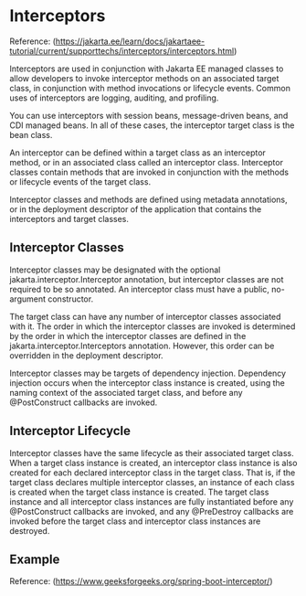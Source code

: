 # Interceptors

Reference: (https://jakarta.ee/learn/docs/jakartaee-tutorial/current/supporttechs/interceptors/interceptors.html)

Interceptors are used in conjunction with Jakarta EE managed classes to allow developers to invoke interceptor methods on an associated target class, in conjunction with method invocations or lifecycle events. Common uses of interceptors are logging, auditing, and profiling.

You can use interceptors with session beans, message-driven beans, and CDI managed beans. In all of these cases, the interceptor target class is the bean class.

An interceptor can be defined within a target class as an interceptor method, or in an associated class called an interceptor class. Interceptor classes contain methods that are invoked in conjunction with the methods or lifecycle events of the target class.

Interceptor classes and methods are defined using metadata annotations, or in the deployment descriptor of the application that contains the interceptors and target classes.

## Interceptor Classes


Interceptor classes may be designated with the optional jakarta.interceptor.Interceptor annotation, but interceptor classes are not required to be so annotated. An interceptor class must have a public, no-argument constructor.

The target class can have any number of interceptor classes associated with it. The order in which the interceptor classes are invoked is determined by the order in which the interceptor classes are defined in the jakarta.interceptor.Interceptors annotation. However, this order can be overridden in the deployment descriptor.

Interceptor classes may be targets of dependency injection. Dependency injection occurs when the interceptor class instance is created, using the naming context of the associated target class, and before any @PostConstruct callbacks are invoked.

## Interceptor Lifecycle

Interceptor classes have the same lifecycle as their associated target class. When a target class instance is created, an interceptor class instance is also created for each declared interceptor class in the target class. That is, if the target class declares multiple interceptor classes, an instance of each class is created when the target class instance is created. The target class instance and all interceptor class instances are fully instantiated before any @PostConstruct callbacks are invoked, and any @PreDestroy callbacks are invoked before the target class and interceptor class instances are destroyed.

## Example

Reference: (https://www.geeksforgeeks.org/spring-boot-interceptor/)


